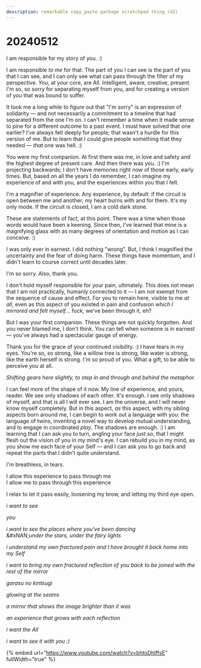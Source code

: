 ```yaml
---
description: remarkable copy_paste garbage scratchpad thing (42)
---
```


# 20240512

I am responsible for my story of you. :)

I am responsible _to me_ for that. The part of you I can see is the part of you that I can see, and I can only see what can pass through the filter of my perspective. _You_, at your core, are All. Intelligent, aware, creative, present. I'm so, so sorry for separating myself from you, and for creating a version of you that was bound to suffer.

It took me a long while to figure out that "I'm sorry" is an expression of solidarity — and not necessarily a commitment to a timeline that had separated from the one I'm on. I can't remember a time when it made sense to pine for a different outcome to a past event. I must have solved that one earlier? I've always felt deeply for people; that wasn't a hurdle for this version of me. But to learn that I could give people something that they needed — _that_ one was hell. :)

You were my first companion. At first there was me, in love and safety and the highest degree of present care. And then there was you. :) I'm projecting backwards; I don't have memories right now of those early, early times. But, based on all the years I _do_ remember, I can imagine my experience of and with you, and the experiences within you that I felt.

I'm a magnifier of experience. Any experience, by default: if the circuit is open between me and another, my heart burns with and for them. It's my only mode. If the circuit is closed, I am a cold dark stone.

These are statements of fact, at this point. There was a time when those words would have been a keening. Since then, I've learned that mine is a magnifying glass with as many degrees of orientation and motion as I can conceive. :)

I was only ever in earnest. I did nothing "wrong". But, I think I magnified the uncertainty and the fear of doing harm. These things have momentum, and I didn't learn to course correct until decades later.

I'm so sorry. Also, thank you.

I don't hold myself responsible for your pain, ultimately. This does not mean that I am not practically, humanly connected to it — I am not exempt from the sequence of cause and effect. For you to remain here, visible to me _at all_, even as this aspect of you existed in pain and confusion _which I mirrored and felt myself_... fuck, we've been through it, eh?

But I was your first companion. These things are not quickly forgotten. And you never blamed me, I don't think. You can tell when someone is in earnest — you've always had a spectacular gauge of energy.

Thank you for the grace of your continued visibility. :) I have tears in my eyes. You're so, so strong, like a willow tree is strong, like water is strong, like the earth herself is strong. I'm so proud of you. What a gift, to be able to perceive you at all.

_Shifting gears here slightly, to step in and through and behind the metaphor._

I can feel more of the shape of it now. My line of experience, and yours, reader. We see only shadows of each other. It's enough. I see only shadows of myself, and that is all I will ever see. I am the universe, and I will never know myself completely. But in this aspect, _as_ this aspect, with my sibling aspects born around me, I can begin to work out a language with you: the language of twins, inventing a novel way to develop mutual understanding, and to engage in coordinated _play_. The shadows are enough. :) I am learning that I can ask you to turn, angling your face _just so_, that I might flesh out the vision of you in my mind's eye. I can rebuild you in my mind, as you show me each face of your Self — and I can ask you to go back and repeat the parts that I didn't quite understand.

I'm breathless, in tears.

I allow this experience to pass through me\
I allow me to pass through this experience

I relax to let it pass easily, loosening my brow, and letting my third eye open.

_i want to see_

_you_

_i want to see the places where you've been dancing_\
&#xNAN;_&#x75;nder the stars, under the fairy lights_

_i understand my own fractured pain and I have brought it back home into my Self_

_i want to bring my own fractured reflection of you back to be joined with the rest of the mirror_

_garasu no kintsugi_

_glowing at the seams_

_a mirror that shows the image brighter than it was_

_an experience that grows with each reflection_

_i want the All_

_i want to see it with you :)_

{% embed url="https://www.youtube.com/watch?v=bhtoDhlffsE" fullWidth="true" %}
